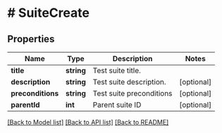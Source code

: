 # # SuiteCreate

## Properties

Name | Type | Description | Notes
------------ | ------------- | ------------- | -------------
**title** | **string** | Test suite title. |
**description** | **string** | Test suite description. | [optional]
**preconditions** | **string** | Test suite preconditions | [optional]
**parentId** | **int** | Parent suite ID | [optional]

[[Back to Model list]](../../README.md#models) [[Back to API list]](../../README.md#endpoints) [[Back to README]](../../README.md)
